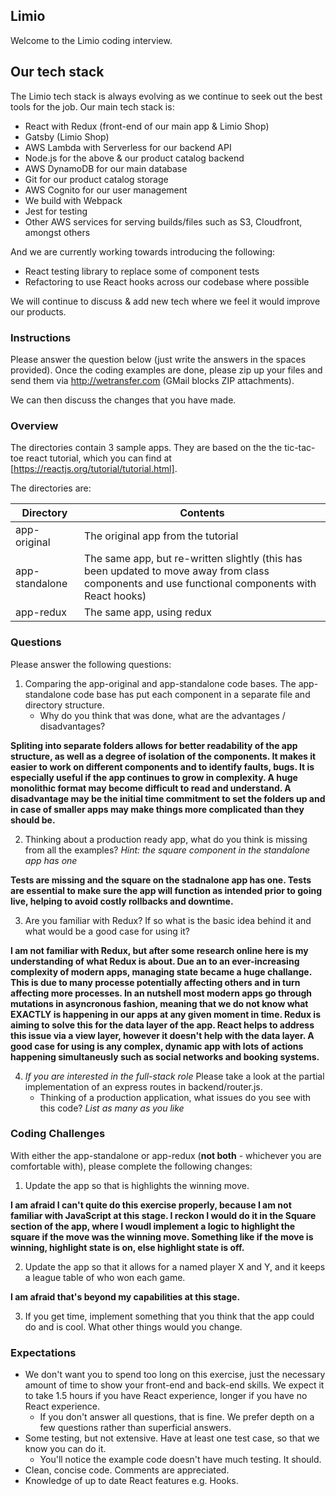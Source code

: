 ## Limio

Welcome to the Limio coding interview.

## Our tech stack

The Limio tech stack is always evolving as we continue to seek out the best tools for the job. Our main tech stack is:

  * React with Redux (front-end of our main app & Limio Shop)
  * Gatsby (Limio Shop)
  * AWS Lambda with Serverless for our backend API
  * Node.js for the above & our product catalog backend
  * AWS DynamoDB for our main database
  * Git for our product catalog storage
  * AWS Cognito for our user management
  * We build with Webpack
  * Jest for testing
  * Other AWS services for serving builds/files such as S3, Cloudfront, amongst others

And we are currently working towards introducing the following:

 * React testing library to replace some of component tests
 * Refactoring to use React hooks across our codebase where possible
 
We will continue to discuss & add new tech where we feel it would improve our products.

### Instructions

Please answer the question below (just write the answers in the spaces provided). Once the coding examples are done, please zip up your files and send them via http://wetransfer.com (GMail blocks ZIP attachments).  

We can then discuss the changes that you have made.

### Overview

The directories contain 3 sample apps. They are based on the the tic-tac-toe react tutorial, which you can find at [https://reactjs.org/tutorial/tutorial.html].

The directories are:

| Directory      | Contents    |
| ---------------|-------------| 
| app-original   | The original app from the tutorial |
| app-standalone | The same app, but re-written slightly (this has been updated to move away from class components and use functional components with React hooks) |
| app-redux      | The same app, using redux |

### Questions

Please answer the following questions:
    
1. Comparing the app-original and app-standalone code bases. The app-standalone code base has put each component in a separate file and directory structure.   
   * Why do you think that was done, what are the advantages / disadvantages?

**Spliting into separate folders allows for better readability of the app structure, as well as a degree of isolation of the components. It makes it easier to work on different components and to identify faults, bugs. It is especially useful if the app continues to grow in complexity. A huge monolithic format may become difficult to read and understand. A disadvantage may be the initial time commitment to set the folders up and in case of smaller apps may make things more complicated than they should be.** 

2. Thinking about a production ready app, what do you think is missing from all the examples? *Hint: the square component in the standalone app has one*

**Tests are missing and the square on the stadnalone app has one. Tests are essential to make sure the app will function as intended prior to going live, helping to avoid costly rollbacks and downtime.** 

3. Are you familiar with Redux? If so what is the basic idea behind it and what would be a good case for using it?

**I am not familiar with Redux, but after some research online here is my understanding of what Redux is about. Due an to an ever-increasing complexity of modern apps, managing state became a huge challange. This is due to many processe potentially affecting others and in turn affecting more processes. In an nutshell most modern apps go through mutations in asyncronous fashion, meaning that we do not know what EXACTLY is happening in our apps at any given moment in time. Redux is aiming to solve this for the data layer of the app. React helps to address this issue via a view layer, however it doesn't help with the data layer. A good case for using is any complex, dynamic app with lots of actions happening simultaneusly such as social networks and booking systems.**

4. *If you are interested in the full-stack role* Please take a look at the partial implementation of an express routes in backend/router.js.
    * Thinking of a production application, what issues do you see with this code? *List as many as you like* 

### Coding Challenges

With either the app-standalone or app-redux (**not both** - whichever you are comfortable with), please complete the following changes:

1. Update the app so that is highlights the winning move.

**I am afraid I can't quite do this exercise properly, because I am not familiar with JavaScript at this stage. I reckon I would do it in the Square section of the app, where I woudl implement a logic to highlight the square if the move was the winning move. Something like if the move is winning, highlight state is on, else highlight state is off.**

2. Update the app so that it allows for a named player X and Y, and it keeps a league table of who won each game.

**I am afraid that's beyond my capabilities at this stage.**

3. If you get time, implement something that you think that the app could do and is cool. What other things would you change.

### Expectations
 * We don't want you to spend too long on this exercise, just the necessary amount of time to show your front-end and back-end skills. We expect it to take 1.5 hours if you have React experience, longer if you have no React experience. 
    * If you don't answer all questions, that is fine. We prefer depth on a few questions rather than superficial answers.
 * Some testing, but not extensive. Have at least one test case, so that we know you can do it. 
    * You'll notice the example code doesn't have much testing. It should.
 * Clean, concise code. Comments are appreciated.
 * Knowledge of up to date React features e.g. Hooks.




    
      
    
    

 





